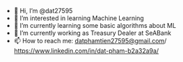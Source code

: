 - 👋 Hi, I’m @dat27595
- 👀 I’m interested in learning Machine Learning
- 🌱 I’m currently learning some basic algorithms about ML
- 💞️ I’m currently working as Treasury Dealer at SeABank
- 📫 How to reach me: datphamtien27595@gmail.com/ https://www.linkedin.com/in/dat-pham-b2a32a9a/

<!---
dat27595/dat27595 is a ✨ special ✨ repository because its `README.md` (this file) appears on your GitHub profile.
You can click the Preview link to take a look at your changes.
--->
